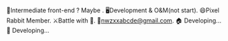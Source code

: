 🐰Intermediate front-end ? Maybe .
🖥Development & O&M(not start).
😄Pixel Rabbit Member.
⚔️Battle with 🦋.
📮nwzxxabcde@gmail.com.
🏠 Developing...
📖 Developing...


<!--
**abcde1239/abcde1239** is a ✨ _special_ ✨ repository because its `README.md` (this file) appears on your GitHub profile.

Here are some ideas to get you started:

- 🔭 I’m currently working on ...
- 🌱 I’m currently learning ...
- 👯 I’m looking to collaborate on ...
- 🤔 I’m looking for help with ...
- 💬 Ask me about ...
- 📫 How to reach me: ...
- 😄 Pronouns: ...
- ⚡ Fun fact: ...
-->
